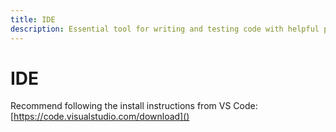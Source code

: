 ```yaml
---
title: IDE
description: Essential tool for writing and testing code with helpful plugins.
---
```


# IDE


Recommend following the install instructions from VS Code: [https://code.visualstudio.com/download]()